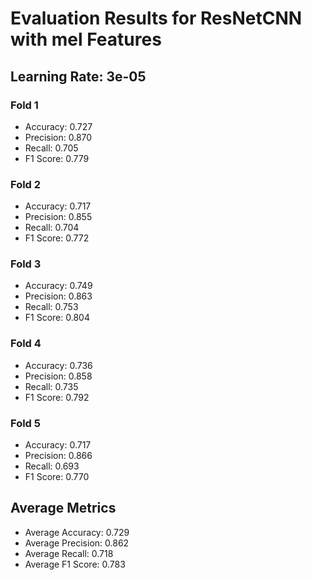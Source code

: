 # Evaluation Results for ResNetCNN with mel Features
## Learning Rate: 3e-05

### Fold 1
- Accuracy: 0.727
- Precision: 0.870
- Recall: 0.705
- F1 Score: 0.779

### Fold 2
- Accuracy: 0.717
- Precision: 0.855
- Recall: 0.704
- F1 Score: 0.772

### Fold 3
- Accuracy: 0.749
- Precision: 0.863
- Recall: 0.753
- F1 Score: 0.804

### Fold 4
- Accuracy: 0.736
- Precision: 0.858
- Recall: 0.735
- F1 Score: 0.792

### Fold 5
- Accuracy: 0.717
- Precision: 0.866
- Recall: 0.693
- F1 Score: 0.770

## Average Metrics
- Average Accuracy: 0.729
- Average Precision: 0.862
- Average Recall: 0.718
- Average F1 Score: 0.783
